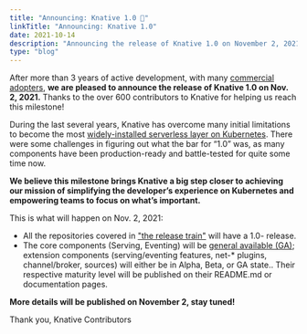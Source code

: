 ```yaml
---
title: "Announcing: Knative 1.0 🎉"
linkTitle: "Announcing: Knative 1.0"
date: 2021-10-14
description: "Announcing the release of Knative 1.0 on November 2, 2021."
type: "blog"
---
```


After more than 3 years of active development, with many [commercial adopters](https://github.com/knative/community/blob/main/ADOPTERS.MD), **we are pleased to announce the release of Knative 1.0 on Nov. 2, 2021.** Thanks to the over 600 contributors to Knative for helping us reach this milestone!

During the last several years, Knative has overcome many initial limitations to become the most [widely-installed serverless layer on Kubernetes](https://www.cncf.io/wp-content/uploads/2020/11/CNCF_Survey_Report_2020.pdf). There were some challenges in figuring out what the bar for “1.0” was, as many components have been production-ready and battle-tested for quite some time now.

**We believe this milestone brings Knative a big step closer to achieving our mission of simplifying the developer’s experience on Kubernetes and empowering teams to focus on what’s important.**

This is what will happen on Nov. 2, 2021:

* All the repositories covered in ["the release train"](https://github.com/knative/release) will have a 1.0- release.
* The core components (Serving, Eventing) will be [general available (GA)](https://github.com/knative/community/blob/main/mechanics/MATURITY-LEVELS.md#stable); extension components (serving/eventing features, net-* plugins, channel/broker, sources) will either be in Alpha, Beta, or GA state.. Their respective maturity level will be published on their README.md or documentation pages.


**More details will be published on November 2, stay tuned!**

Thank you,
Knative Contributors
